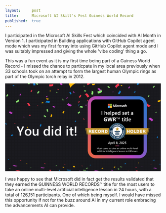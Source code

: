 ```yaml
---
layout:     post
title:      Microsoft AI Skill's Fest Guiness World Record
published:  true
---
```


I participated in the Microsoft AI Skills Fest which coincided with AI Month in Version 1. I participated in Building applications with GitHub Copilot agent mode which was my first forray into using GitHub Copilot agent mode and I was suitably impressed and giving the whole 'vibe coding' thing a go. 

This was a fun event as it is my first time being part of a Guiness World Record - I missed the chance to particpate in my local area previously when 33 schools took on an attempt to form the largest human Olympic rings as part of the Olympic torch relay in 2012. 

![AISkillsFestSuccessfulAttempt](/assets/AISkillsFestComplete.png)

I was happy to see that Microsoft did in fact get the results validated that they earned the GUINNESS WORLD RECORDS™ title for the most users to take an online multi-level artificial intelligence lesson in 24 hours, with a total of 126,151 participants. One of which being myself. I would have missed this opportunity if not for the buzz around AI in my current role embracing the advancements AI can provide. 